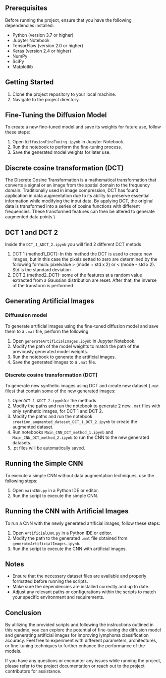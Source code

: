 ## Prerequisites

Before running the project, ensure that you have the following dependencies installed:

- Python (version 3.7 or higher)
- Jupyter Notebook
- TensorFlow (version 2.0 or higher)
- Keras (version 2.4 or higher)
- NumPy
- SciPy
- Matplotlib

## Getting Started

1. Clone the project repository to your local machine.
2. Navigate to the project directory.

## Fine-Tuning the Diffusion Model

To create a new fine-tuned model and save its weights for future use, follow these steps:

1. Open `DiffusionFineTuning.ipynb` in Jupyter Notebook.
2. Run the notebook to perform the fine-tuning process.
3. Save the generated model weights for later use.

## Discrete cosine transformation (DCT)

The Discrete Cosine Transformation is a mathematical transformation that converts a signal or an image from the spatial domain to the frequency domain. Traditionally used in image compression, DCT has found application in data augmentation due to its ability to preserve essential information while modifying the input data. By applying DCT, the original data is transformed into a series of cosine functions with different frequencies. These transformed features can then be altered to generate augmented data points.\

## DCT 1 and DCT 2

Inside the `DCT_1_&DCT_2.ipynb` you will find 2 different DCT metods

1. DCT 1 (method1_DCT): In this method the DCT is used to create new images, but in this case the pixels setted to zero are determined by the following formula: pixelvalue > (mode + std x 2) or < (mode - std x 2). Std is the standard deviation
2. DCT 2 (method2_DCT): some of the features at a random value extracted from a Gaussian distribution are reset. After that, the inverse of the transform is performed


## Generating Artificial Images

### Diffusuion model 
To generate artificial images using the fine-tuned diffusion model and save them to a `.mat` file, perform the following:

1. Open `generateArtificialImages.ipynb` in Jupyter Notebook.
2. Modify the path of the model weights to match the path of the previously generated model weights.
3. Run the notebook to generate the artificial images.
4. Save the generated images to a `.mat` file.

### Discrete cosine transformation (DCT)
To generate new synthetic images using DCT and create new dataset (`.mat` files) that contain some of the new generated images: 

1. Open`DCT_1_&DCT_2.ipynb`for the methods
2. Modify the paths and run the notebook to generate 2 new `.mat` files with only synthetic images, for DCT 1 and DCT 2.
3. Modify the paths and run the notebook `creation_augmented_dataset_DCT_1_DCT_2.ipynb` to create the augmented dataset.
4. Run notebooks `Main_CNN_DCT_method_1.ipynb` and `Main_CNN_DCT_method_2.ipynb` to run the CNN to the new generated datasets.
5. .pt files will be automatically saved. 

## Running the Simple CNN

To execute a simple CNN without data augmentation techniques, use the following steps:

1. Open `mainCNN.py` in a Python IDE or editor.
2. Run the script to execute the simple CNN.

## Running the CNN with Artificial Images

To run a CNN with the newly generated artificial images, follow these steps:

1. Open `ArtificialCNN.py` in a Python IDE or editor.
2. Modify the path to the generated `.mat` file obtained from `generateArtificialImages.ipynb`.
3. Run the script to execute the CNN with artificial images.

## Notes

- Ensure that the necessary dataset files are available and properly formatted before running the scripts.
- Make sure the dependencies are installed correctly and up to date.
- Adjust any relevant paths or configurations within the scripts to match your specific environment and requirements.

## Conclusion

By utilizing the provided scripts and following the instructions outlined in this readme, you can explore the potential of fine-tuning the diffusion model and generating artificial images for improving lymphoma classification accuracy. Feel free to experiment with different parameters, architectures, or fine-tuning techniques to further enhance the performance of the models.

If you have any questions or encounter any issues while running the project, please refer to the project documentation or reach out to the project contributors for assistance.
